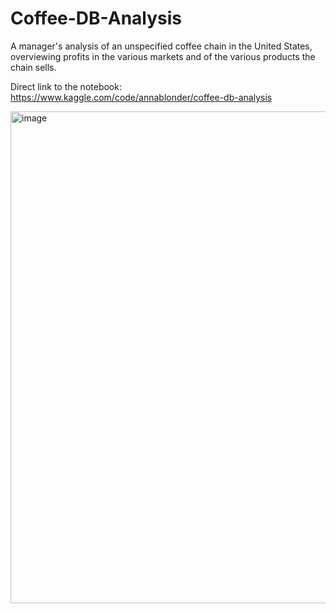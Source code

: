 # Coffee-DB-Analysis
A manager's analysis of an unspecified coffee chain in the United States, overviewing profits in the various markets and of the various products the chain sells.

Direct link to the notebook: https://www.kaggle.com/code/annablonder/coffee-db-analysis

<img width="1244" height="787" alt="image" src="https://github.com/user-attachments/assets/686a6304-be4f-4244-bff3-6a8974204b4c" />



